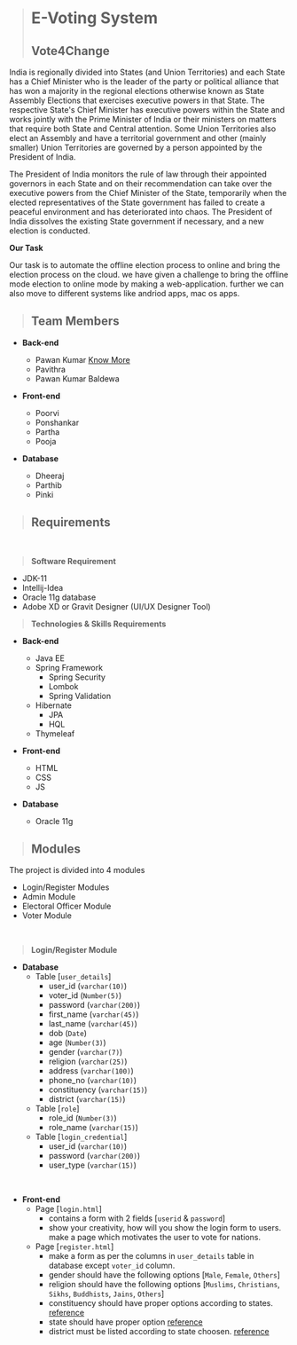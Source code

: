 > # **E-Voting System**
> ## **Vote4Change**

India is regionally divided into States (and Union Territories) and each State has a Chief Minister who is the leader of the party or political alliance that has won a majority in the regional elections otherwise known as State Assembly Elections that exercises executive powers in that State. The respective State's Chief Minister has executive powers within the State and works jointly with the Prime Minister of India or their ministers on matters that require both State and Central attention. Some Union Territories also elect an Assembly and have a territorial government and other (mainly smaller) Union Territories are governed by a person appointed by the President of India.

The President of India monitors the rule of law through their appointed governors in each State and on their recommendation can take over the executive powers from the Chief Minister of the State, temporarily when the elected representatives of the State government has failed to create a peaceful environment and has deteriorated into chaos. The President of India dissolves the existing State government if necessary, and a new election is conducted.

**Our Task**

Our task is to automate the offline election process to online and bring the election process on the cloud. we have given a challenge to bring the offline mode election to online mode by making a web-application. further we can also move to different systems like andriod apps, mac os apps. 

> ## **Team Members**

- **Back-end**
    - Pawan Kumar [Know More](https://pawanmalhotra.netlify.app)
    - Pavithra
    - Pawan Kumar Baldewa

- **Front-end** 
    - Poorvi
    - Ponshankar
    - Partha
    - Pooja

- **Database**
    - Dheeraj
    - Parthib
    - Pinki

> ## **Requirements**

<br>

> **Software Requirement**

- JDK-11
- Intellij-Idea
- Oracle 11g database
- Adobe XD or Gravit Designer (UI/UX Designer Tool)

>  **Technologies & Skills Requirements**

- **Back-end**
    - Java EE
    - Spring Framework
        - Spring Security
        - Lombok
        - Spring Validation
    - Hibernate
        - JPA
        - HQL
    - Thymeleaf

- **Front-end**
    - HTML
    - CSS
    - JS

- **Database**
    - Oracle 11g

> ## **Modules**

The project is divided into 4 modules

- Login/Register Modules
- Admin Module
- Electoral Officer Module
- Voter Module

<br>

> **Login/Register Module**

- **Database**
    - Table [`user_details`]
        - user_id (`varchar(10)`)
        - voter_id (`Number(5)`)
        - password (`varchar(200)`)
        - first_name (`varchar(45)`)
        - last_name (`varchar(45)`)
        - dob (`Date`)
        - age (`Number(3)`)
        - gender (`varchar(7)`)
        - religion (`varchar(25)`)
        - address (`varchar(100)`)
        - phone_no (`varchar(10)`)
        - constituency (`varchar(15)`)
        - district (`varchar(15)`)
    - Table [`role`]
        - role_id (`Number(3)`)
        - role_name (`varchar(15)`)
    - Table [`login_credential`]
        - user_id (`varchar(10)`)
        - password  (`varchar(200)`)
        - user_type (`varchar(15)`)

<br>

- **Front-end**
    - Page [`login.html`]
        - contains a form with 2 fields [`userid` & `password`]
        - show your creativity, how will you show the login form to users. make a page which motivates the user to vote for nations.
    - Page [`register.html`]
        - make a form as per the columns in `user_details` table in database except `voter_id` column.
        - gender should have the following options [`Male`, `Female`, `Others`]
        - religion should have the following options [`Muslims`, `Christians`, `Sikhs`, `Buddhists`, `Jains`, `Others`]
        - constituency should have proper options according to states. [reference](https://en.wikipedia.org/wiki/List_of_constituencies_of_the_Lok_Sabha)
        - state should have proper option [reference](https://en.wikipedia.org/wiki/List_of_constituencies_of_the_Lok_Sabha)
        - district must be listed according to state choosen. [reference](https://en.wikipedia.org/wiki/List_of_districts_in_India)
